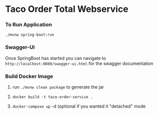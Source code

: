 # Taco Order Total Webservice


### To Run Application
`./mvnw spring-boot:run`


### Swagger-UI
Once SpringBoot has started you can navigate to
`http://localhost:8080/swagger-ui.html` for the swagger documentation

### Build Docker Image
1. run `./mvnw clean package` to generate the jar

2. `docker build -t taco-order-service .`

3. `docker-compose up` -d (optional if you wanted it "detached" mode